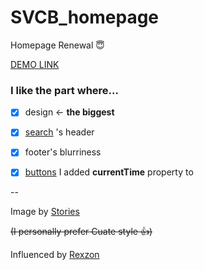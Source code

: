# SVCB_homepage
Homepage Renewal :innocent:

[DEMO LINK](https://svcb-dull.netlify.app)


### I like the part where... 
- [x] design <- **the biggest**
- [x] [search](https://svcb-dull.netlify.app/search.html) 's header  
- [x] footer's blurriness
- [x] [buttons](https://svcb-dull.netlify.app/index.html#baroapp) I added **currentTime** property to




--

Image by [Stories](https://stories.freepik.com/)

  ~~(I personally prefer Cuate style :thumbsup:)~~


Influenced by [Rexzon](https://rexzon.netlify.app/index-7.html)
